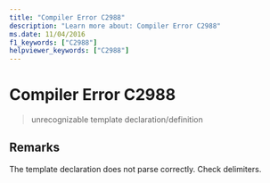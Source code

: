```yaml
---
title: "Compiler Error C2988"
description: "Learn more about: Compiler Error C2988"
ms.date: 11/04/2016
f1_keywords: ["C2988"]
helpviewer_keywords: ["C2988"]
---
```

# Compiler Error C2988

> unrecognizable template declaration/definition

## Remarks

The template declaration does not parse correctly. Check delimiters.
